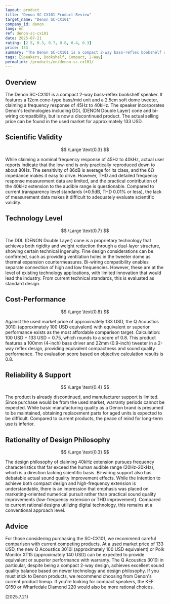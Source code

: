 ```yaml
---
layout: product
title: "Denon SC-CX101 Product Review"
target_name: "Denon SC-CX101"
company_id: denon
lang: en
ref: denon-sc-cx101
date: 2025-07-21
rating: [2.5, 0.3, 0.7, 0.8, 0.4, 0.3]
price: 133
summary: "The Denon SC-CX101 is a compact 2-way bass-reflex bookshelf speaker. Claims 40kHz high-frequency reproduction in a compact body, but scientific validity is limited, with reasonable cost-performance as a discontinued product"
tags: [Speakers, Bookshelf, Compact, 2-Way]
permalink: /products/en/denon-sc-cx101/
---
```


## Overview

The Denon SC-CX101 is a compact 2-way bass-reflex bookshelf speaker. It features a 12cm cone-type bass/mid unit and a 2.5cm soft dome tweeter, claiming a frequency response of 45Hz to 40kHz. The speaker incorporates Denon's technologies including DDL (DENON Double Layer) cone and bi-wiring compatibility, but is now a discontinued product. The actual selling price can be found in the used market for approximately 133 USD.

## Scientific Validity

$$ \Large \text{0.3} $$

While claiming a nominal frequency response of 45Hz to 40kHz, actual user reports indicate that the low-end is only practically reproduced down to about 80Hz. The sensitivity of 86dB is average for its class, and the 6Ω impedance makes it easy to drive. However, THD and detailed frequency response measurement data are limited, and the practical contribution of the 40kHz extension to the audible range is questionable. Compared to current transparency level standards (±0.5dB, THD 0.01% or less), the lack of measurement data makes it difficult to adequately evaluate scientific validity.

## Technology Level

$$ \Large \text{0.7} $$

The DDL (DENON Double Layer) cone is a proprietary technology that achieves both rigidity and weight reduction through a dual-layer structure, showing certain technical ingenuity. Fine design considerations can be confirmed, such as providing ventilation holes in the tweeter dome as thermal expansion countermeasures. Bi-wiring compatibility enables separate connection of high and low frequencies. However, these are at the level of existing technology applications, with limited innovation that would lead the industry. From current technical standards, this is evaluated as standard design.

## Cost-Performance

$$ \Large \text{0.8} $$

Against the used market price of approximately 133 USD, the Q Acoustics 3010i (approximately 100 USD equivalent) with equivalent or superior performance exists as the most affordable comparison target. Calculation: 100 USD ÷ 133 USD = 0.75, which rounds to a score of 0.8. This product features a 100mm (4-inch) bass driver and 22mm (0.9-inch) tweeter in a 2-way reflex design, providing equivalent compactness and sound quality performance. The evaluation score based on objective calculation results is 0.8.

## Reliability & Support

$$ \Large \text{0.4} $$

The product is already discontinued, and manufacturer support is limited. Since purchase would be from the used market, warranty periods cannot be expected. While basic manufacturing quality as a Denon brand is presumed to be maintained, obtaining replacement parts for aged units is expected to be difficult. Compared to current products, the peace of mind for long-term use is inferior.

## Rationality of Design Philosophy

$$ \Large \text{0.3} $$

The design philosophy of claiming 40kHz extension pursues frequency characteristics that far exceed the human audible range (20Hz-20kHz), which is a direction lacking scientific basis. Bi-wiring support also has debatable actual sound quality improvement effects. While the intention to achieve both compact design and high-frequency extension is understandable, there is an impression that emphasis was placed on marketing-oriented numerical pursuit rather than practical sound quality improvements (low-frequency extension or THD improvement). Compared to current rational designs utilizing digital technology, this remains at a conventional approach level.

## Advice

For those considering purchasing the SC-CX101, we recommend careful comparison with current competing products. At a used market price of 133 USD, the new Q Acoustics 3010i (approximately 100 USD equivalent) or Polk Monitor XT15 (approximately 140 USD) can be expected to provide equivalent or superior performance with warranty. The Q Acoustics 3010i in particular, despite being a compact 2-way design, achieves excellent sound quality balance based on newer technology and design philosophy. If you must stick to Denon products, we recommend choosing from Denon's current product lineup. If you're looking for compact speakers, the KEF Q150 or Wharfedale Diamond 220 would also be more rational choices.

(2025.7.21)